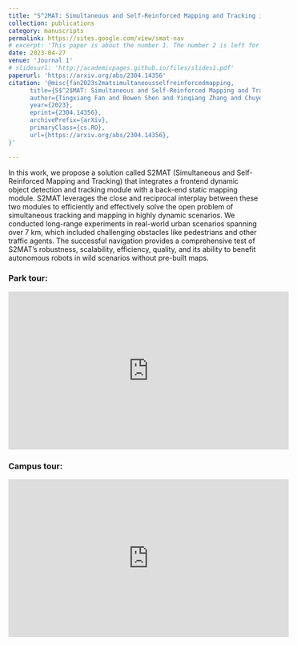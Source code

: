 ```yaml
---
title: "S^2MAT: Simultaneous and Self-Reinforced Mapping and Tracking in Dynamic Urban Scenariosorcing Framework for Simultaneous Mapping and Tracking in Unbounded Urban Environments"
collection: publications
category: manuscripts
permalink: https://sites.google.com/view/smat-nav
# excerpt: 'This paper is about the number 1. The number 2 is left for future work.'
date: 2023-04-27
venue: 'Journal 1'
# slidesurl: 'http://academicpages.github.io/files/slides1.pdf'
paperurl: 'https://arxiv.org/abs/2304.14356'
citation: '@misc{fan2023s2matsimultaneousselfreinforcedmapping,
      title={S$^2$MAT: Simultaneous and Self-Reinforced Mapping and Tracking in Dynamic Urban Scenariosorcing Framework for Simultaneous Mapping and Tracking in Unbounded Urban Environments}, 
      author={Tingxiang Fan and Bowen Shen and Yinqiang Zhang and Chuye Zhang and Lei Yang and Hua Chen and Wei Zhang and Jia Pan},
      year={2023},
      eprint={2304.14356},
      archivePrefix={arXiv},
      primaryClass={cs.RO},
      url={https://arxiv.org/abs/2304.14356}, 
}'

---
```


In this work, we propose a solution called S2MAT (Simultaneous and Self-Reinforced Mapping and Tracking) that integrates a frontend dynamic object detection and tracking module with a back-end static mapping module. S2MAT leverages the close and reciprocal interplay between these two modules to efficiently and effectively solve the open problem of simultaneous tracking and mapping in highly dynamic scenarios.
We conducted long-range experiments in real-world urban scenarios spanning over 7 km, which included challenging obstacles like pedestrians and other traffic agents. The successful navigation provides a comprehensive test of S2MAT’s robustness, scalability, efficiency, quality, and its ability to benefit autonomous robots in wild scenarios without pre-built maps.

### Park tour:

<iframe width="560" height="315" src="https://www.youtube.com/embed/WpUSk9cn77M?si=PJeghs3Rb69u44cY" title="YouTube video player" frameborder="0" allow="accelerometer; autoplay; clipboard-write; encrypted-media; gyroscope; picture-in-picture; web-share" referrerpolicy="strict-origin-when-cross-origin" allowfullscreen></iframe>

### Campus tour:

<iframe width="560" height="315" src="https://www.youtube.com/embed/6HgnLTjTrhI?si=ijK71BmxENhyOTtA" title="YouTube video player" frameborder="0" allow="accelerometer; autoplay; clipboard-write; encrypted-media; gyroscope; picture-in-picture; web-share" referrerpolicy="strict-origin-when-cross-origin" allowfullscreen></iframe>